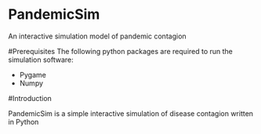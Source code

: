 # PandemicSim
An interactive simulation model of pandemic contagion 

#Prerequisites
The following python packages are required to run the simulation software:

- Pygame
- Numpy

#Introduction

PandemicSim is a simple interactive simulation of disease contagion written in Python
